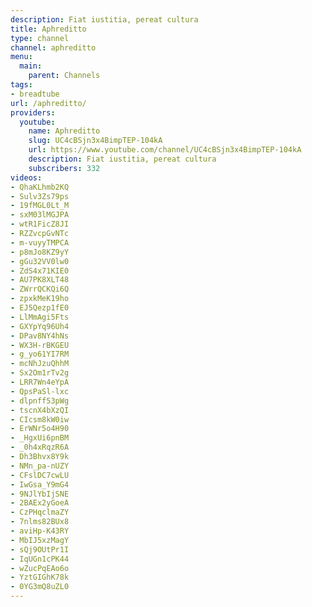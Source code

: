 ```yaml
---
description: Fiat iustitia, pereat cultura
title: Aphreditto
type: channel
channel: aphreditto
menu:
  main:
    parent: Channels
tags:
- breadtube
url: /aphreditto/
providers:
  youtube:
    name: Aphreditto
    slug: UC4cBSjn3x4BimpTEP-104kA
    url: https://www.youtube.com/channel/UC4cBSjn3x4BimpTEP-104kA
    description: Fiat iustitia, pereat cultura
    subscribers: 332
videos:
- QhaKLhmb2KQ
- Sulv3Zs79ps
- 19fMGL0Lt_M
- sxM03lMGJPA
- wtR1FicZ8JI
- RZZvcpGvNTc
- m-vuyyTMPCA
- p8mJo8KZ9yY
- gGu32VV0lw0
- ZdS4x71KIE0
- AU7PK8XLT48
- ZWrrQCKQi6Q
- zpxkMeK19ho
- EJ5Qezp1fE0
- LlMmAgi5Fts
- GXYpYq96Uh4
- DPav8NY4hNs
- WX3H-rBKGEU
- g_yo61YI7RM
- mcNhJzuQhhM
- Sx2Om1rTv2g
- LRR7Wn4eYpA
- QpsPaSl-lxc
- dlpnff53pWg
- tscnX4bXzQI
- CIcsm8kW0iw
- ErWNr5o4H90
- _HgxUi6pnBM
- _0h4xRqzR6A
- Dh3Bhvx8Y9k
- NMn_pa-nUZY
- CFslDC7cwLU
- IwGsa_Y9mG4
- 9NJlYbIjSNE
- 2BAEx2yGoeA
- CzPHqclmaZY
- 7nlms82BUx8
- aviHp-K43RY
- MbIJ5xzMagY
- sQj9OUtPr1I
- IqUGn1cPK44
- wZucPqEAo6o
- YztGIGhK78k
- 0YG3mQ8uZL0
---
```

